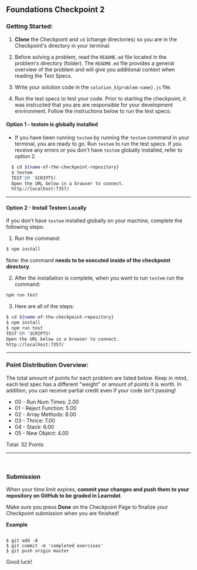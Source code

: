 ## Foundations Checkpoint 2

### Getting Started:

1. **Clone** the Checkpoint and `cd` (change directories) so you are in the Checkpoint's directory in your terminal.

2. Before solving a problem, read the `README.md` file located in the problem's directory (folder). The `README.md` file provides a general overview of the problem and will give you additional context when reading the Test Specs.

3. Write your solution code in the `solution_${problem-name}.js` file.

4. Run the test specs to test your code. Prior to starting the checkpoint, it was instructed that you are are responsible for your development environment. Follow the instructions below to run the test specs:

#### Option 1 - testem is globally installed

- If you have been running `testem` by running the `testem` command in your terminal, you are ready to go. Run `testem` to run the test specs. If you receive any errors or you don't have `testem` globally installed, refer to option 2.

```sh
  $ cd ${name-of-the-checkpoint-repository}
  $ testem
  TEST'EM 'SCRIPTS!
  Open the URL below in a browser to connect.
  http://localhost:7357/
```

<hr>

#### Option 2 - Install Testem Locally

If you don't have `testem` installed globally on your machine, complete the following steps:

1. Run the command:

```sh
$ npm install
```

Note: the command **needs to be executed inside of the checkpoint directory**.

2. After the installation is complete, when you want to run `testem` run the command:

```sh
npm run test
```

3. Here are all of the steps:

```sh
$ cd ${name-of-the-checkpoint-repository}
$ npm install
$ npm run test
TEST'EM 'SCRIPTS!
Open the URL below in a browser to connect.
http://localhost:7357/
```

<hr>

### Point Distribution Overview:

The total amount of points for each problem are listed below. Keep in mind, each test spec has a different "weight" or amount of points it is worth. In addition, you can receive partial credit even if your code isn't passing!

- 00 - Run Num Times: 2.00
- 01 - Reject Function: 5.00
- 02 - Array Methods: 8.00
- 03 - Thrice: 7.00
- 04 - Stack: 6.00
- 05 - New Object: 4.00

Total: 32 Points

<hr>
<br>

### Submission

When your time limit expires, **commit your changes and push them to your repository on GitHub to be graded in Learndot**.

Make sure you press **Done** on the Checkpoint Page to finalize your Checkpoint submission when you are finished!

**Example**

```

$ git add -A
$ git commit -m 'completed exercises'
$ git push origin master

```

Good luck!

